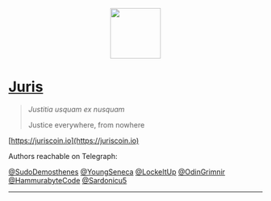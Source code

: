 <p align="center">
	<img src="https://juriscoin.io/assets/img/logo.png" width=100/>
</p>

# [Juris](https://juriscoin.io)

> *Justitia usquam ex nusquam*
> 
> Justice everywhere, from nowhere


[https://juriscoin.io](https://juriscoin.io)

Authors reachable on Telegraph:

[@SudoDemosthenes](https://t.me/SudoDemosthenes) [@YoungSeneca](https://t.me/YoungSeneca) [@LockeItUp](https://t.me/LockeItUp) 
[@OdinGrimnir](https://t.me/OdinGrimnir) [@HammurabyteCode](https://t.me/HammurabyteCode) [@Sardonicu5](https://t.me/Sardonicu5)

---
